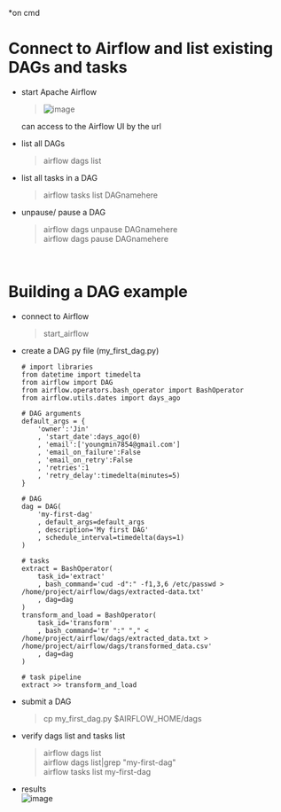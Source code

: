 *on cmd<br/>

# Connect to Airflow and list existing DAGs and tasks
- start Apache Airflow<br/>
  > ![image](https://github.com/youngmin-jin/exercise/assets/135728064/dec25b00-a1d3-484d-b845-40ef8e49c60b)<br/>
  
  can access to the Airflow UI by the url

- list all DAGs
  > airflow dags list

- list all tasks in a DAG
  > airflow tasks list DAGnamehere

- unpause/ pause a DAG
  > airflow dags unpause DAGnamehere<br/>
  > airflow dags pause DAGnamehere<br/>
<br/>

# Building a DAG example
  - connect to Airflow<br/>
    > start_airflow

  - create a DAG py file (my_first_dag.py) 
    ```
    # import libraries
    from datetime import timedelta
    from airflow import DAG
    from airflow.operators.bash_operator import BashOperator
    from airflow.utils.dates import days_ago
    
    # DAG arguments
    default_args = {
        'owner':'Jin'
        , 'start_date':days_ago(0)
        , 'email':['youngmin7854@gmail.com']
        , 'email_on_failure':False
        , 'email_on_retry':False
        , 'retries':1
        , 'retry_delay':timedelta(minutes=5)
    }
    
    # DAG
    dag = DAG(
        'my-first-dag'
        , default_args=default_args
        , description='My first DAG'
        , schedule_interval=timedelta(days=1)
    )
    
    # tasks
    extract = BashOperator(
        task_id='extract'
        , bash_command='cud -d":" -f1,3,6 /etc/passwd > /home/project/airflow/dags/extracted-data.txt'
        , dag=dag
    )
    transform_and_load = BashOperator(
        task_id='transform'
        , bash_command='tr ":" "," < /home/project/airflow/dags/extracted_data.txt > /home/project/airflow/dags/transformed_data.csv'
        , dag=dag
    )
    
    # task pipeline
    extract >> transform_and_load
    ```

  - submit a DAG<br/>
    > cp my_first_dag.py $AIRFLOW_HOME/dags<br/>
   
  - verify dags list and tasks list<br/>
    > airflow dags list<br/>
    > airflow dags list|grep "my-first-dag"<br/>
    > airflow tasks list my-first-dag<br/>

  - results<br/>
    ![image](https://github.com/youngmin-jin/exercise/assets/135728064/7fc6c4b3-4c60-4699-8a6a-71d2471efaba)





